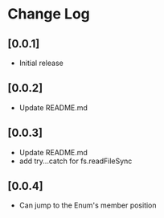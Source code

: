 # Change Log

## [0.0.1]
- Initial release

## [0.0.2]
- Update README.md

## [0.0.3]
- Update README.md
- add try...catch for fs.readFileSync

## [0.0.4]
- Can jump to the Enum's member position
